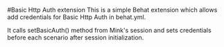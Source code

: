 #Basic Http Auth extension
This is a simple Behat extension which allows add credentials for Basic
Http Auth in behat.yml.

It calls setBasicAuth() method from Mink's session and sets credentials
before each scenario after session initialization.
